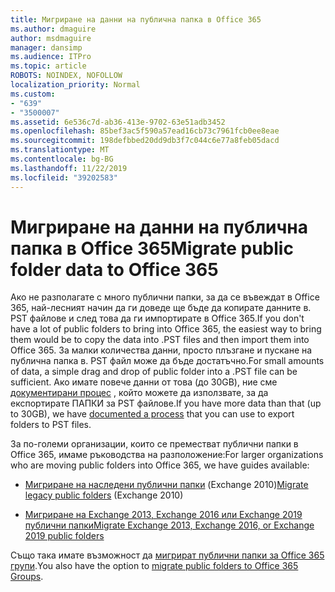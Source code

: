```yaml
---
title: Мигриране на данни на публична папка в Office 365
ms.author: dmaguire
author: msdmaguire
manager: dansimp
ms.audience: ITPro
ms.topic: article
ROBOTS: NOINDEX, NOFOLLOW
localization_priority: Normal
ms.custom:
- "639"
- "3500007"
ms.assetid: 6e536c7d-ab36-413e-9702-63e51adb3452
ms.openlocfilehash: 85bef3ac5f590a57ead16cb73c7961fcb0ee8eae
ms.sourcegitcommit: 198defbbed20dd9db3f7c044c6e77a8feb05dacd
ms.translationtype: MT
ms.contentlocale: bg-BG
ms.lasthandoff: 11/22/2019
ms.locfileid: "39202583"
---
```

# <a name="migrate-public-folder-data-to-office-365"></a><span data-ttu-id="291c5-102">Мигриране на данни на публична папка в Office 365</span><span class="sxs-lookup"><span data-stu-id="291c5-102">Migrate public folder data to Office 365</span></span>

<span data-ttu-id="291c5-103">Ако не разполагате с много публични папки, за да се въвеждат в Office 365, най-лесният начин да ги доведе ще бъде да копирате данните в. PST файлове и след това да ги импортирате в Office 365.</span><span class="sxs-lookup"><span data-stu-id="291c5-103">If you don't have a lot of public folders to bring into Office 365, the easiest way to bring them would be to copy the data into .PST files and then import them into Office 365.</span></span> <span data-ttu-id="291c5-104">За малки количества данни, просто плъзгане и пускане на публична папка в. PST файл може да бъде достатъчно.</span><span class="sxs-lookup"><span data-stu-id="291c5-104">For small amounts of data, a simple drag and drop of public folder into a .PST file can be sufficient.</span></span> <span data-ttu-id="291c5-105">Ако имате повече данни от това (до 30GB), ние сме [документирани процес](https://technet.microsoft.com/library/dn874017%28v=exchg.150%29.aspx) , който можете да използвате, за да експортирате ПАПКИ за PST файлове.</span><span class="sxs-lookup"><span data-stu-id="291c5-105">If you have more data than that (up to 30GB), we have [documented a process](https://technet.microsoft.com/library/dn874017%28v=exchg.150%29.aspx) that you can use to export folders to PST files.</span></span>
  
<span data-ttu-id="291c5-106">За по-големи организации, които се преместват публични папки в Office 365, имаме ръководства на разположение:</span><span class="sxs-lookup"><span data-stu-id="291c5-106">For larger organizations who are moving public folders into Office 365, we have guides available:</span></span>
  
- <span data-ttu-id="291c5-107">[Мигриране на наследени публични папки](https://docs.microsoft.com/exchange/collaboration-exo/public-folders/batch-migration-of-legacy-public-folders) (Exchange 2010)</span><span class="sxs-lookup"><span data-stu-id="291c5-107">[Migrate legacy public folders](https://docs.microsoft.com/exchange/collaboration-exo/public-folders/batch-migration-of-legacy-public-folders) (Exchange 2010)</span></span>

- [<span data-ttu-id="291c5-108">Мигриране на Exchange 2013, Exchange 2016 или Exchange 2019 публични папки</span><span class="sxs-lookup"><span data-stu-id="291c5-108">Migrate Exchange 2013, Exchange 2016, or Exchange 2019 public folders</span></span>](https://docs.microsoft.com/Exchange/collaboration/public-folders/migrate-to-exchange-online)

<span data-ttu-id="291c5-109">Също така имате възможност да [мигрират публични папки за Office 365 групи](https://docs.microsoft.com/Exchange/collaboration/public-folders/migrate-to-office-365-groups).</span><span class="sxs-lookup"><span data-stu-id="291c5-109">You also have the option to [migrate public folders to Office 365 Groups](https://docs.microsoft.com/Exchange/collaboration/public-folders/migrate-to-office-365-groups).</span></span>
  